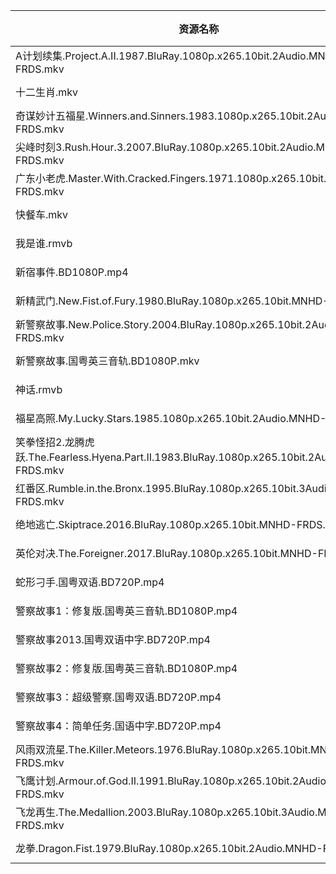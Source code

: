| 资源名称                                                                                    | 分享链接                                      | 发布时间       |
| --------------------------------------------------------------------------------------- | ----------------------------------------- | ---------- |
| A计划续集.Project.A.II.1987.BluRay.1080p.x265.10bit.2Audio.MNHD-FRDS.mkv                    | https://www.aliyundrive.com/s/tTbYCpGqD9n | 2023-02-07 |
| 十二生肖.mkv                                                                                | https://www.aliyundrive.com/s/FtY5WHBqmsm | 2023-02-07 |
| 奇谋妙计五福星.Winners.and.Sinners.1983.1080p.x265.10bit.2Audio.MNHD-FRDS.mkv                  | https://www.aliyundrive.com/s/6Ykvcpe9U8J | 2023-02-07 |
| 尖峰时刻3.Rush.Hour.3.2007.BluRay.1080p.x265.10bit.2Audio.MNHD-FRDS.mkv                     | https://www.aliyundrive.com/s/AADJzWcZq1m | 2023-02-07 |
| 广东小老虎.Master.With.Cracked.Fingers.1971.1080p.x265.10bit.MNHD-FRDS.mkv                   | https://www.aliyundrive.com/s/ye3L7KiodcT | 2023-02-07 |
| 快餐车.mkv                                                                                 | https://www.aliyundrive.com/s/cVy49JK6nVY | 2023-02-07 |
| 我是谁.rmvb                                                                                | https://www.aliyundrive.com/s/rKsVceLuzTx | 2023-02-07 |
| 新宿事件.BD1080P.mp4                                                                        | https://www.aliyundrive.com/s/K4EBmVyp1sN | 2023-02-07 |
| 新精武门.New.Fist.of.Fury.1980.BluRay.1080p.x265.10bit.MNHD-FRDS.mkv                        | https://www.aliyundrive.com/s/ixmm98ATNfi | 2023-02-07 |
| 新警察故事.New.Police.Story.2004.BluRay.1080p.x265.10bit.2Audio.MNHD-FRDS.mkv                | https://www.aliyundrive.com/s/BgMGYeJR8aL | 2023-02-07 |
| 新警察故事.国粤英三音轨.BD1080P.mkv                                                                | https://www.aliyundrive.com/s/kkcVUNo5kaB | 2023-02-07 |
| 神话.rmvb                                                                                 | https://www.aliyundrive.com/s/AVzvAtPcFKf | 2023-02-07 |
| 福星高照.My.Lucky.Stars.1985.1080p.x265.10bit.2Audio.MNHD-FRDS.mkv                          | https://www.aliyundrive.com/s/P1uvR873QNE | 2023-02-07 |
| 笑拳怪招2.龙腾虎跃.The.Fearless.Hyena.Part.II.1983.BluRay.1080p.x265.10bit.2Audio.MNHD-FRDS.mkv | https://www.aliyundrive.com/s/Xgow9W8KKiD | 2023-02-07 |
| 红番区.Rumble.in.the.Bronx.1995.BluRay.1080p.x265.10bit.3Audio.MNHD-FRDS.mkv               | https://www.aliyundrive.com/s/CNjmZsW9XRu | 2023-02-07 |
| 绝地逃亡.Skiptrace.2016.BluRay.1080p.x265.10bit.MNHD-FRDS.mkv                               | https://www.aliyundrive.com/s/3rtueTMF8JJ | 2023-02-07 |
| 英伦对决.The.Foreigner.2017.BluRay.1080p.x265.10bit.MNHD-FRDS.mkv                           | https://www.aliyundrive.com/s/DDpMR79G54H | 2023-02-07 |
| 蛇形刁手.国粤双语.BD720P.mp4                                                                    | https://www.aliyundrive.com/s/uqFGHDmQzbZ | 2023-02-07 |
| 警察故事1：修复版.国粤英三音轨.BD1080P.mp4                                                            | https://www.aliyundrive.com/s/3yJFCvXbS7v | 2023-02-07 |
| 警察故事2013.国粤双语中字.BD720P.mp4                                                              | https://www.aliyundrive.com/s/GJnwurb3DvX | 2023-02-07 |
| 警察故事2：修复版.国粤英三音轨.BD1080P.mp4                                                            | https://www.aliyundrive.com/s/MZQULvadK9W | 2023-02-07 |
| 警察故事3：超级警察.国粤双语.BD720P.mp4                                                              | https://www.aliyundrive.com/s/D5JxNQLQdr7 | 2023-02-07 |
| 警察故事4：简单任务.国语中字.BD720P.mp4                                                              | https://www.aliyundrive.com/s/fRwQFyqatDy | 2023-02-07 |
| 风雨双流星.The.Killer.Meteors.1976.BluRay.1080p.x265.10bit.MNHD-FRDS.mkv                     | https://www.aliyundrive.com/s/TvAxfij2Aoi | 2023-02-07 |
| 飞鹰计划.Armour.of.God.II.1991.BluRay.1080p.x265.10bit.2Audio.MNHD-FRDS.mkv                 | https://www.aliyundrive.com/s/CBaJ5rUBynp | 2023-02-07 |
| 飞龙再生.The.Medallion.2003.BluRay.1080p.x265.10bit.3Audio.MNHD-FRDS.mkv                    | https://www.aliyundrive.com/s/K4XSrQxfXRc | 2023-02-07 |
| 龙拳.Dragon.Fist.1979.BluRay.1080p.x265.10bit.2Audio.MNHD-FRDS.mkv                        | https://www.aliyundrive.com/s/Pvbj87p4S3h | 2023-02-07 |
